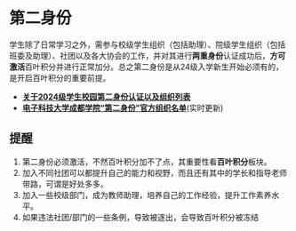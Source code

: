 # 第二身份

学生除了日常学习之外，需参与校级学生组织（包括助理）、院级学生组织（包括班委及助理）、社团以及各大协会的工作，并对其进行**两重身份**认证成功后，**方可激活**百叶积分并进行正常加分。总之第二身份是从24级入学新生开始必须有的，是开启百叶积分的重要前提。

- **[关于2024级学生校园第二身份认证以及组织列表](https://docs.qq.com/aio/DVWZ4WUN0c3FzaUtt?u=3ca4f3eff1c14da7b5a72d7985bb28c7&no_promotion=1&p=PLB0wwuHZFVKBMNT0ppn4p)**
- **[电子科技大学成都学院“第二身份”官方组织名单](https://docs.qq.com/aio/DVWZ4WUN0c3FzaUtt?u=3ca4f3eff1c14da7b5a72d7985bb28c7&no_promotion=1&p=PLB0wwuHZFVKBMNT0ppn4p)**(实时更新)

## 提醒

1. 第二身份必须激活，不然百叶积分加不了点，其重要性看**百叶积分**板块。
2. 加入不同社团可以都提升自己的能力和视野，而且还有其中的学长和指导老师带路，可谓是好处多多。
3. 加入一些校级部门，成为教师助理，培养自己的工作经验，提升工作素养水平。
4. 如果违法社团/部门的一些条例，导致被逐出，会导致百叶积分被冻结
